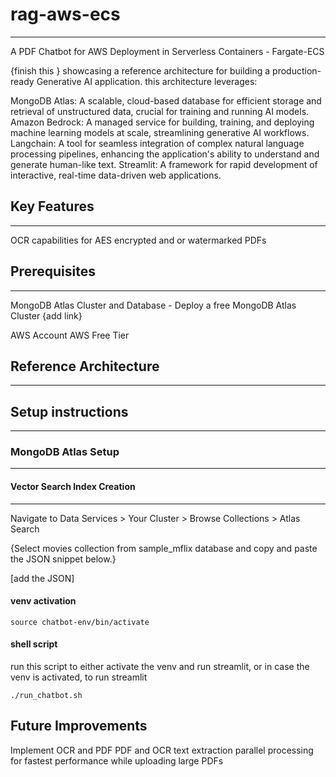 # rag-aws-ecs
---
A PDF Chatbot for AWS Deployment in Serverless Containers - Fargate-ECS

{finish this } showcasing a reference architecture for building a production-ready Generative AI application. this architecture leverages:

MongoDB Atlas: A scalable, cloud-based database for efficient storage and retrieval of unstructured data, crucial for training and running AI models.
Amazon Bedrock: A managed service for building, training, and deploying machine learning models at scale, streamlining generative AI workflows.
Langchain: A tool for seamless integration of complex natural language processing pipelines, enhancing the application's ability to understand and generate human-like text.
Streamlit: A framework for rapid development of interactive, real-time data-driven web applications.

## Key Features
---
OCR capabilities for AES encrypted and or watermarked PDFs


## Prerequisites
---
MongoDB Atlas Cluster and Database - Deploy a free MongoDB Atlas Cluster {add link}

AWS Account AWS Free Tier

## Reference Architecture
---


## Setup instructions
---

### MongoDB Atlas Setup
---


#### Vector Search Index Creation
---
Navigate to Data Services > Your Cluster > Browse Collections > Atlas Search

{Select movies collection from sample_mflix database and copy and paste the JSON snippet below.}

[add the JSON]

#### venv activation

`source chatbot-env/bin/activate`

#### shell script
run this script to either activate the venv and run streamlit, or in case the venv is activated, to run streamlit

`./run_chatbot.sh`

## Future Improvements
Implement OCR and PDF PDF and OCR text extraction parallel processing for fastest performance while uploading large PDFs
